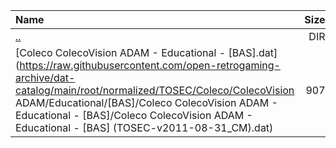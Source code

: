 |Name|Size|
|:---|---:|
|[..](../index.html)|DIR|
|[Coleco ColecoVision ADAM - Educational - [BAS].dat](https://raw.githubusercontent.com/open-retrogaming-archive/dat-catalog/main/root/normalized/TOSEC/Coleco/ColecoVision ADAM/Educational/[BAS]/Coleco ColecoVision ADAM - Educational - [BAS]/Coleco ColecoVision ADAM - Educational - [BAS] (TOSEC-v2011-08-31_CM).dat)|907|
